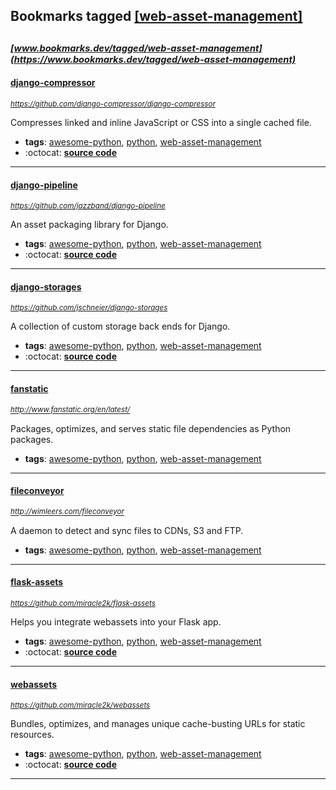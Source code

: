 ## Bookmarks tagged [[web-asset-management]](https://www.bookmarks.dev?q=[web-asset-management])

_<sup><sup>[www.bookmarks.dev/tagged/web-asset-management](https://www.bookmarks.dev/tagged/web-asset-management)</sup></sup>_
---
#### [django-compressor](https://github.com/django-compressor/django-compressor)
_<sup>https://github.com/django-compressor/django-compressor</sup>_

Compresses linked and inline JavaScript or CSS into a single cached file.
* **tags**: [awesome-python](../tagged/awesome-python.md), [python](../tagged/python.md), [web-asset-management](../tagged/web-asset-management.md)
* :octocat: **[source code](https://github.com/django-compressor/django-compressor)**
---
#### [django-pipeline](https://github.com/jazzband/django-pipeline)
_<sup>https://github.com/jazzband/django-pipeline</sup>_

An asset packaging library for Django.
* **tags**: [awesome-python](../tagged/awesome-python.md), [python](../tagged/python.md), [web-asset-management](../tagged/web-asset-management.md)
* :octocat: **[source code](https://github.com/jazzband/django-pipeline)**
---
#### [django-storages](https://github.com/jschneier/django-storages)
_<sup>https://github.com/jschneier/django-storages</sup>_

A collection of custom storage back ends for Django.
* **tags**: [awesome-python](../tagged/awesome-python.md), [python](../tagged/python.md), [web-asset-management](../tagged/web-asset-management.md)
* :octocat: **[source code](https://github.com/jschneier/django-storages)**
---
#### [fanstatic](http://www.fanstatic.org/en/latest/)
_<sup>http://www.fanstatic.org/en/latest/</sup>_

Packages, optimizes, and serves static file dependencies as Python packages.
* **tags**: [awesome-python](../tagged/awesome-python.md), [python](../tagged/python.md), [web-asset-management](../tagged/web-asset-management.md)
---
#### [fileconveyor](http://wimleers.com/fileconveyor)
_<sup>http://wimleers.com/fileconveyor</sup>_

A daemon to detect and sync files to CDNs, S3 and FTP.
* **tags**: [awesome-python](../tagged/awesome-python.md), [python](../tagged/python.md), [web-asset-management](../tagged/web-asset-management.md)
---
#### [flask-assets](https://github.com/miracle2k/flask-assets)
_<sup>https://github.com/miracle2k/flask-assets</sup>_

Helps you integrate webassets into your Flask app.
* **tags**: [awesome-python](../tagged/awesome-python.md), [python](../tagged/python.md), [web-asset-management](../tagged/web-asset-management.md)
* :octocat: **[source code](https://github.com/miracle2k/flask-assets)**
---
#### [webassets](https://github.com/miracle2k/webassets)
_<sup>https://github.com/miracle2k/webassets</sup>_

Bundles, optimizes, and manages unique cache-busting URLs for static resources.
* **tags**: [awesome-python](../tagged/awesome-python.md), [python](../tagged/python.md), [web-asset-management](../tagged/web-asset-management.md)
* :octocat: **[source code](https://github.com/miracle2k/webassets)**
---

